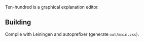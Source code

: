 Ten-hundred is a graphical explanation editor.

## Building
Compile with Leiningen and autoprefixer (generate `out/main.css`).

